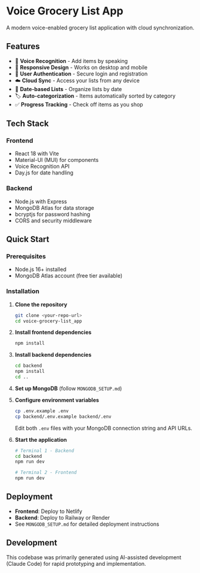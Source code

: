 # Voice Grocery List App

A modern voice-enabled grocery list application with cloud synchronization.

## Features

- 🎤 **Voice Recognition** - Add items by speaking
- 📱 **Responsive Design** - Works on desktop and mobile
- 🔐 **User Authentication** - Secure login and registration
- ☁️ **Cloud Sync** - Access your lists from any device
- 📅 **Date-based Lists** - Organize lists by date
- 🏷️ **Auto-categorization** - Items automatically sorted by category
- ✅ **Progress Tracking** - Check off items as you shop

## Tech Stack

### Frontend
- React 18 with Vite
- Material-UI (MUI) for components
- Voice Recognition API
- Day.js for date handling

### Backend
- Node.js with Express
- MongoDB Atlas for data storage
- bcryptjs for password hashing
- CORS and security middleware

## Quick Start

### Prerequisites
- Node.js 16+ installed
- MongoDB Atlas account (free tier available)

### Installation

1. **Clone the repository**
   ```bash
   git clone <your-repo-url>
   cd voice-grocery-list_app
   ```

2. **Install frontend dependencies**
   ```bash
   npm install
   ```

3. **Install backend dependencies**
   ```bash
   cd backend
   npm install
   cd ..
   ```

4. **Set up MongoDB** (follow `MONGODB_SETUP.md`)

5. **Configure environment variables**
   ```bash
   cp .env.example .env
   cp backend/.env.example backend/.env
   ```
   Edit both `.env` files with your MongoDB connection string and API URLs.

6. **Start the application**
   ```bash
   # Terminal 1 - Backend
   cd backend
   npm run dev
   
   # Terminal 2 - Frontend  
   npm run dev
   ```

## Deployment

- **Frontend**: Deploy to Netlify
- **Backend**: Deploy to Railway or Render
- See `MONGODB_SETUP.md` for detailed deployment instructions

## Development

This codebase was primarily generated using AI-assisted development (Claude Code) for rapid prototyping and implementation.
